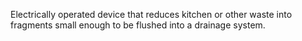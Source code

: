 Electrically operated device that reduces kitchen or other waste into fragments small enough to be flushed into a drainage system.
